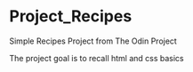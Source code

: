 # Project_Recipes
Simple Recipes Project from The Odin Project 


The project goal is to recall html and css basics
